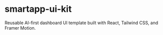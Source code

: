 # smartapp-ui-kit
Reusable AI-first dashboard UI template built with React, Tailwind CSS, and Framer Motion.
